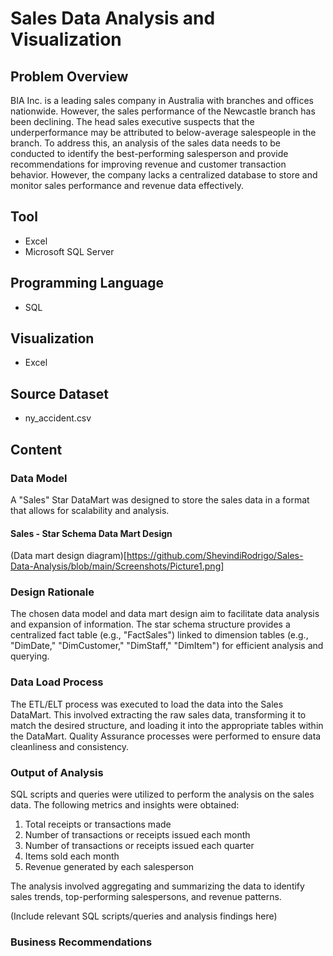 # Sales Data Analysis and Visualization

## Problem Overview
BIA Inc. is a leading sales company in Australia with branches and offices nationwide. However, the sales performance of the Newcastle branch has been declining. The head sales executive suspects that the underperformance may be attributed to below-average salespeople in the branch. To address this, an analysis of the sales data needs to be conducted to identify the best-performing salesperson and provide recommendations for improving revenue and customer transaction behavior. However, the company lacks a centralized database to store and monitor sales performance and revenue data effectively.

## Tool
- Excel
- Microsoft SQL Server

## Programming Language
- SQL

## Visualization
- Excel

## Source Dataset
- ny_accident.csv

## Content

### Data Model
A "Sales" Star DataMart was designed to store the sales data in a format that allows for scalability and analysis.

#### Sales - Star Schema Data Mart Design
(Data mart design diagram)[https://github.com/ShevindiRodrigo/Sales-Data-Analysis/blob/main/Screenshots/Picture1.png]

### Design Rationale
The chosen data model and data mart design aim to facilitate data analysis and expansion of information. The star schema structure provides a centralized fact table (e.g., "FactSales") linked to dimension tables (e.g., "DimDate," "DimCustomer," "DimStaff," "DimItem") for efficient analysis and querying.

### Data Load Process
The ETL/ELT process was executed to load the data into the Sales DataMart. This involved extracting the raw sales data, transforming it to match the desired structure, and loading it into the appropriate tables within the DataMart. Quality Assurance processes were performed to ensure data cleanliness and consistency.

### Output of Analysis
SQL scripts and queries were utilized to perform the analysis on the sales data. The following metrics and insights were obtained:

1. Total receipts or transactions made
2. Number of transactions or receipts issued each month
3. Number of transactions or receipts issued each quarter
4. Items sold each month
5. Revenue generated by each salesperson

The analysis involved aggregating and summarizing the data to identify sales trends, top-performing salespersons, and revenue patterns.

(Include relevant SQL scripts/queries and analysis findings here)

### Business Recommendations
